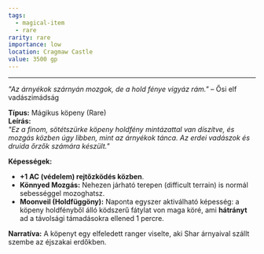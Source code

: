 ```yaml
---
tags:
  - magical-item
  - rare
rarity: rare
importance: low
location: Cragmaw Castle
value: 3500 gp
---
```

---
_"Az árnyékok szárnyán mozgok, de a hold fénye vigyáz rám."_ – Ősi elf vadászimádság

**Típus:** Mágikus köpeny (Rare)  
**Leírás:**  
_"Ez a finom, sötétszürke köpeny holdfény mintázattal van díszítve, és mozgás közben úgy libben, mint az árnyékok tánca. Az erdei vadászok és druida őrzők számára készült."_

**Képességek:**

- **+1 AC (védelem) rejtőzködés közben**.
- **Könnyed Mozgás:** Nehezen járható terepen (difficult terrain) is normál sebességgel mozoghatsz.
- **Moonveil (Holdfüggöny):** Naponta egyszer aktiválható képesség: a köpeny holdfényből álló ködszerű fátylat von maga köré, ami **hátrányt** ad a távolsági támadásokra ellened 1 percre.

**Narratíva:** A köpenyt egy elfeledett ranger viselte, aki Shar árnyaival szállt szembe az éjszakai erdőkben.